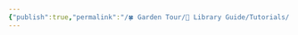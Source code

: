 ```yaml
---
{"publish":true,"permalink":"/🍀 Garden Tour/🧰 Library Guide/Tutorials/Link first.md","aliases":"link first","title":"Link first","created":"2023-02-28","modified":"2023-03-14","published":"2025-07-09T10:55:49.262+08:00","cssclasses":""}
---
```





